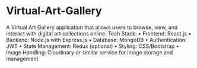 # Virtual-Art-Gallery
A Virtual Art Gallery application that allows users to browse, view, and interact with digital art collections online.
Tech Stack:
•	Frontend: React.js
•	Backend: Node.js with Express.js
•	Database: MongoDB
•	Authentication: JWT
•	State Management: Redux (optional)
•	Styling: CSS/Bootstrap
•	Image Handling: Cloudinary or similar service for image storage and management
